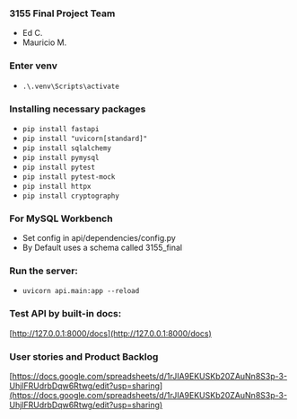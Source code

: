 ### 3155 Final Project Team
* Ed C.
* Mauricio M. 

### Enter venv
* `.\.venv\Scripts\activate`

### Installing necessary packages
* `pip install fastapi`
* `pip install "uvicorn[standard]"`  
* `pip install sqlalchemy`  
* `pip install pymysql`
* `pip install pytest`
* `pip install pytest-mock`
* `pip install httpx`
* `pip install cryptography`

### For MySQL Workbench
* Set config in api/dependencies/config.py
* By Default uses a schema called 3155_final

### Run the server:
* `uvicorn api.main:app --reload`
### Test API by built-in docs:
[http://127.0.0.1:8000/docs](http://127.0.0.1:8000/docs)

### User stories and Product Backlog
[https://docs.google.com/spreadsheets/d/1rJIA9EKUSKb20ZAuNn8S3p-3-UhjlFRUdrbDqw6Rtwg/edit?usp=sharing](https://docs.google.com/spreadsheets/d/1rJIA9EKUSKb20ZAuNn8S3p-3-UhjlFRUdrbDqw6Rtwg/edit?usp=sharing)